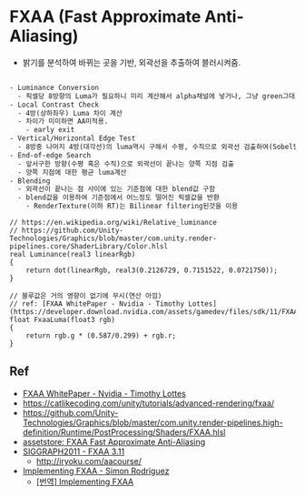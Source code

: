 # FXAA (Fast Approximate Anti-Aliasing)

- 밝기를 분석하여 바뀌는 곳을 기반, 외곽선을 추출하여 블러시켜줌.

``` txt

- Luminance Conversion
  - 픽셀당 8방향의 Luma가 필요하니 미리 계산해서 alpha채널에 넣거나, 그냥 green그대로 쓰기(명암차는 green에 민감하니)
- Local Contrast Check
  - 4방(상하좌우) Luma 차이 계산
  - 차이가 미미하면 AA미적용.
    - early exit
- Vertical/Horizontal Edge Test
  - 8방중 나머지 4방(대각선)의 luma역시 구해서 수평, 수직으로 외곽선 검출하여(Sobel필터 비슷하게) 외곽선의 방향을 얻어낸다.
- End-of-edge Search
  - 앞서구한 방향(수평 혹은 수직)으로 외곽선이 끝나는 양쪽 지점 검출
  - 양쪽 지점에 대한 평균 luma계산
- Blending
  - 외곽선이 끝나는 점 사이에 있는 기준점에 대한 blend값 구함
  - blend값을 이용하여 기준점에서 어느정도 떨어진 픽셀값을 반환
    - RenderTexture(이하 RT)는 Bilinear filtering된것을 이용
```

``` hlsl
// https://en.wikipedia.org/wiki/Relative_luminance
// https://github.com/Unity-Technologies/Graphics/blob/master/com.unity.render-pipelines.core/ShaderLibrary/Color.hlsl
real Luminance(real3 linearRgb)
{
    return dot(linearRgb, real3(0.2126729, 0.7151522, 0.0721750));
}
```

``` hlsl
// 블루값은 거의 영향이 없기에 무시(연산 아낌)
// ref: [FXAA WhitePaper - Nvidia - Timothy Lottes](https://developer.download.nvidia.com/assets/gamedev/files/sdk/11/FXAA_WhitePaper.pdf)
float FxaaLuma(float3 rgb)
{
    return rgb.g * (0.587/0.299) + rgb.r;
}

```

## Ref

- [FXAA WhitePaper - Nvidia - Timothy Lottes](https://developer.download.nvidia.com/assets/gamedev/files/sdk/11/FXAA_WhitePaper.pdf)
- <https://catlikecoding.com/unity/tutorials/advanced-rendering/fxaa/>
- <https://github.com/Unity-Technologies/Graphics/blob/master/com.unity.render-pipelines.high-definition/Runtime/PostProcessing/Shaders/FXAA.hlsl>
- [assetstore: FXAA Fast Approximate Anti-Aliasing](https://assetstore.unity.com/packages/vfx/shaders/fullscreen-camera-effects/fxaa-fast-approximate-anti-aliasing-3590?locale=ko-KR#content)
- [SIGGRAPH2011 - FXAA 3.11](http://iryoku.com/aacourse/downloads/09-FXAA-3.11-in-15-Slides.pdf)
  - <http://iryoku.com/aacourse/>
- [Implementing FXAA - Simon Rodriguez](http://blog.simonrodriguez.fr/articles/2016/07/implementing_fxaa.html)
  - [[번역] Implementing FXAA](https://scahp.tistory.com/68)
